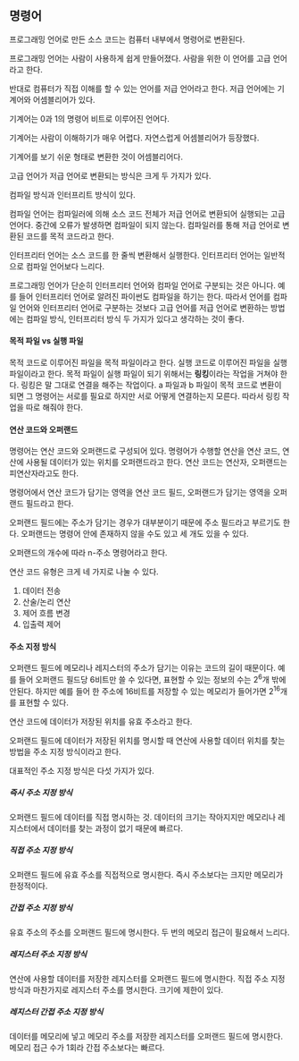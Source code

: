 ## 명령어

프로그래밍 언어로 만든 소스 코드는 컴퓨터 내부에서 명령어로 변환된다.

프로그래밍 언어는 사람이 사용하게 쉽게 만들어졌다. 사람을 위한 이 언어를 고급 언어라고 한다.

반대로 컴퓨터가 직접 이해를 할 수 있는 언어를 저급 언어라고 한다.
저급 언어에는 기계어와 어셈블리어가 있다.

기계어는 0과 1의 명령어 비트로 이루어진 언어다.

기계어는 사람이 이해하기가 매우 어렵다. 자연스럽게 어셈블리어가 등장했다.

기계어를 보기 쉬운 형태로 변환한 것이 어셈블리어다.

고급 언어가 저급 언어로 변환되는 방식은 크게 두 가지가 있다.

컴파일 방식과 인터프리트 방식이 있다.

컴파일 언어는 컴파일러에 의해 소스 코드 전체가 저급 언어로 변환되어 실행되는 고급 언어다.
중간에 오류가 발생하면 컴파일이 되지 않는다. 컴파일러를 통해 저급 언어로 변환된 코드를 목적 코드라고 한다.

인터프리터 언어는 소스 코드를 한 줄씩 변환해서 실행한다.
인터프리터 언어는 일반적으로 컴파일 언어보다 느리다.

프로그래밍 언어가 단순히 인터프리터 언어와 컴파일 언어로 구분되는 것은 아니다.
예를 들어 인터프리터 언어로 알려진 파이썬도 컴파일을 하기는 한다.
따라서 언어를 컴파일 언어와 인터프리터 언어로 구분하는 것보다 고급 언어를 저급 언어로 변환하는 방법에는 컴파일 방식, 인터프리터 방식 두 가지가 있다고 생각하는 것이 좋다.

#### 목적 파일 vs 실행 파일

목적 코드로 이루어진 파일을 목적 파일이라고 한다. 실행 코드로 이루어진 파일을 실행 파일이라고 한다. 목적 파일이 실행 파일이 되기 위해서는 **링킹**이라는 작업을 거쳐야 한다.
링킹은 말 그대로 연결을 해주는 작업이다. a 파일과 b 파일이 목적 코드로 변환이 되면 그 명령어는 서로를 필요로 하지만 서로 어떻게 연결하는지 모른다. 따라서 링킹 작업을 따로 해줘야 한다.

#### 연산 코드와 오퍼랜드

명령어는 연산 코드와 오퍼랜드로 구성되어 있다.
명령어가 수행할 연산을 연산 코드, 연산에 사용될 데이터가 있는 위치를 오퍼랜드라고 한다.
연산 코드는 연산자, 오퍼랜드는 피연산자라고도 한다.

명령어에서 연산 코드가 담기는 영역을 연산 코드 필드, 오퍼랜드가 담기는 영역을 오퍼랜드 필드라고 한다.

오퍼랜드 필드에는 주소가 담기는 경우가 대부분이기 때문에 주소 필드라고 부르기도 한다. 오퍼랜드는 명령어 안에 존재하지 않을 수도 있고 세 개도 있을 수 있다.

오퍼랜드의 개수에 따라 n-주소 명령어라고 한다.

연산 코드 유형은 크게 네 가지로 나눌 수 있다.

1. 데이터 전송
2. 산술/논리 연산
3. 제어 흐름 변경
4. 입출력 제어

#### 주소 지정 방식

오퍼랜드 필드에 메모리나 레지스터의 주소가 담기는 이유는 코드의 길이 때문이다.
예를 들어 오퍼랜드 필드당 6비트만 쓸 수 있다면, 표현할 수 있는 정보의 수는 2<sup>6</sup>개 밖에 안된다. 하지만 예를 들어 한 주소에 16비트를 저장할 수 있는 메모리가 들어가면 2<sup>16</sup>개를 표현할 수 있다.

연산 코드에 데이터가 저장된 위치를 유효 주소라고 한다.

오퍼랜드 필드에 데이터가 저장된 위치를 명시할 때 연산에 사용할 데이터 위치를 찾는 방법을 주소 지정 방식이라고 한다.

대표적인 주소 지정 방식은 다섯 가지가 있다.

##### 즉시 주소 지정 방식

오퍼랜드 필드에 데이터를 직접 명시하는 것. 데이터의 크기는 작아지지만 메모리나 레지스터에서 데이터를 찾는 과정이 없기 때문에 빠르다.

##### 직접 주소 지정 방식

오퍼랜드 필드에 유효 주소를 직접적으로 명시한다. 즉시 주소보다는 크지만 메모리가 한정적이다.

##### 간접 주소 지정 방식

유효 주소의 주소를 오퍼랜드 필드에 명시한다. 두 번의 메모리 접근이 필요해서 느리다.

##### 레지스터 주소 지정 방식

연산에 사용할 데이터를 저장한 레지스터를 오퍼랜드 필드에 명시한다. 직접 주소 지정 방식과 마찬가지로 레지스터 주소를 명시한다. 크기에 제한이 있다.

##### 레지스터 간접 주소 지정 방식

데이터를 메모리에 넣고 메모리 주소를 저장한 레지스터를 오퍼랜드 필드에 명시한다.
메모리 접근 수가 1회라 간접 주소보다는 빠르다.
